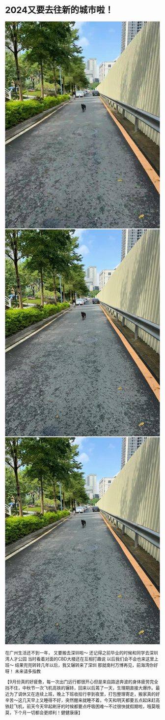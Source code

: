 # 2024又要去往新的城市啦！

![](img/ffc08c08-b216-41ed-936b-ae8e2ff26497.jpg)
![](img/b8c1a479-2e9d-4aa2-ad0c-19f4524f25f8.jpg)
![](img/f187506f-3762-46ed-a851-a9f7778aa49b.jpg)

在广州生活还不到一年，
又要搬去深圳啦～
还记得之前毕业的时候和同学去深圳湾人才公园
当时看着对面的CBD大楼还在互相打趣说
以后我们会不会也来这里上班～
结果兜兜转转几年以后，我又辗转来了深圳
那就南村万博再见，前海湾你好呀！
未来请多指教
 
【9月份真的好疲惫，每一次出门远行都很开心但是来自路途奔波的身体疲劳完全挡不住，中秋节一次飞机高铁的辗转，回来以后蔫了一天，生理期直接大爆炸。最近为了调休又在连续上班，晚上下班收拾行李到夜里，打包整理寄走，搬家真的好辛苦～这几天早上又睡得不好，突然醒来就睡不着，今天和明天都要五点起床赶高铁赶飞机，前天今天早起刷牙的时候都要点呼吸困难～不过很快就假期啦，哦莫哦莫，下个月一切都会更顺利！健健康康】